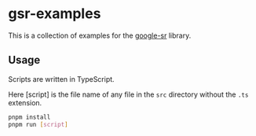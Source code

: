 # gsr-examples

This is a collection of examples for the [google-sr](https://github.com/google-search/google-search-results-js) library.

## Usage

Scripts are written in TypeScript.

Here [script] is the file name of any file in the `src` directory without the `.ts` extension.

```sh
pnpm install
pnpm run [script]
```
